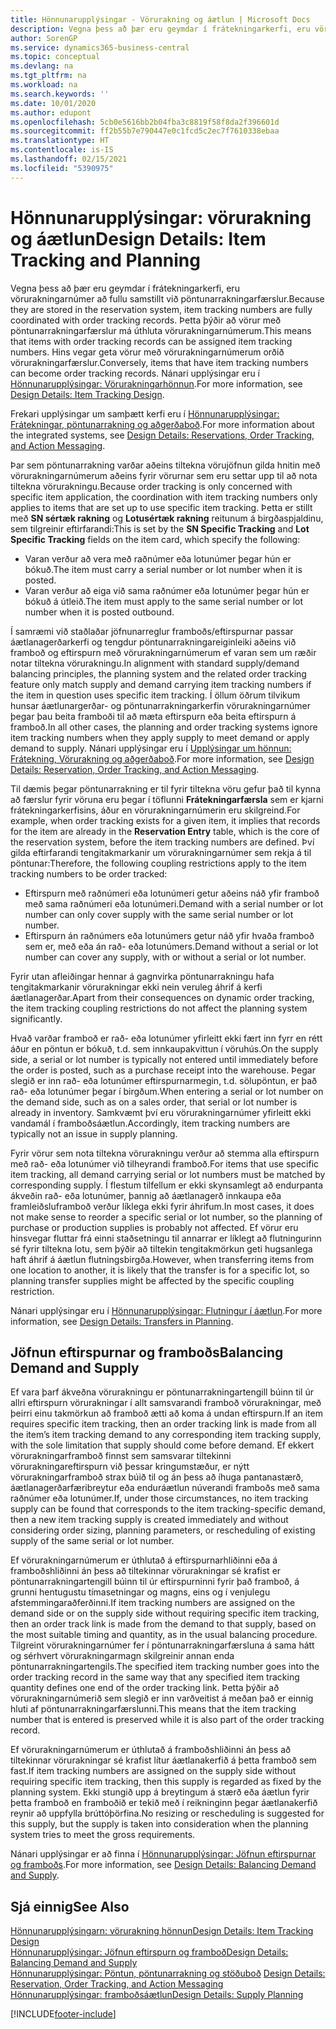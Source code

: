```yaml
---
title: Hönnunarupplýsingar - Vörurakning og áætlun | Microsoft Docs
description: Vegna þess að þær eru geymdar í frátekningarkerfi, eru vörurakningarnúmer að fullu samstillt við pöntunarrakningarfærslur.
author: SorenGP
ms.service: dynamics365-business-central
ms.topic: conceptual
ms.devlang: na
ms.tgt_pltfrm: na
ms.workload: na
ms.search.keywords: ''
ms.date: 10/01/2020
ms.author: edupont
ms.openlocfilehash: 5cb0e5616bb2b04fba3c8819f58f8da2f396601d
ms.sourcegitcommit: ff2b55b7e790447e0c1fcd5c2ec7f7610338ebaa
ms.translationtype: HT
ms.contentlocale: is-IS
ms.lasthandoff: 02/15/2021
ms.locfileid: "5390975"
---
```

# <a name="design-details-item-tracking-and-planning"></a><span data-ttu-id="7b912-103">Hönnunarupplýsingar: vörurakning og áætlun</span><span class="sxs-lookup"><span data-stu-id="7b912-103">Design Details: Item Tracking and Planning</span></span>
<span data-ttu-id="7b912-104">Vegna þess að þær eru geymdar í frátekningarkerfi, eru vörurakningarnúmer að fullu samstillt við pöntunarrakningarfærslur.</span><span class="sxs-lookup"><span data-stu-id="7b912-104">Because they are stored in the reservation system, item tracking numbers are fully coordinated with order tracking records.</span></span> <span data-ttu-id="7b912-105">Þetta þýðir að vörur með pöntunarrakningarfærslur má úthluta vörurakningarnúmerum.</span><span class="sxs-lookup"><span data-stu-id="7b912-105">This means that items with order tracking records can be assigned item tracking numbers.</span></span> <span data-ttu-id="7b912-106">Hins vegar geta vörur með vörurakningarnúmerum orðið vörurakningarfærslur.</span><span class="sxs-lookup"><span data-stu-id="7b912-106">Conversely, items that have item tracking numbers can become order tracking records.</span></span> <span data-ttu-id="7b912-107">Nánari upplýsingar eru í [Hönnunarupplýsingar: Vörurakningarhönnun](design-details-item-tracking-design.md).</span><span class="sxs-lookup"><span data-stu-id="7b912-107">For more information, see [Design Details: Item Tracking Design](design-details-item-tracking-design.md).</span></span>

<span data-ttu-id="7b912-108">Frekari upplýsingar um samþætt kerfi eru í [Hönnunarupplýsingar: Frátekningar, pöntunarrakning og aðgerðaboð](design-details-reservation-order-tracking-and-action-messaging.md).</span><span class="sxs-lookup"><span data-stu-id="7b912-108">For more information about the integrated systems, see [Design Details: Reservations, Order Tracking, and Action Messaging](design-details-reservation-order-tracking-and-action-messaging.md).</span></span>

<span data-ttu-id="7b912-109">Þar sem pöntunarrakning varðar aðeins tiltekna vörujöfnun gilda hnitin með vörurakningarnúmerum aðeins fyrir vörurnar sem eru settar upp til að nota tiltekna vörurakningu.</span><span class="sxs-lookup"><span data-stu-id="7b912-109">Because order tracking is only concerned with specific item application, the coordination with item tracking numbers only applies to items that are set up to use specific item tracking.</span></span> <span data-ttu-id="7b912-110">Þetta er stillt með **SN sértæk rakning** og **Lotusértæk rakning** reitunum á birgðaspjaldinu, sem tilgreinir eftirfarandi:</span><span class="sxs-lookup"><span data-stu-id="7b912-110">This is set by the **SN Specific Tracking** and **Lot Specific Tracking** fields on the item card, which specify the following:</span></span>

- <span data-ttu-id="7b912-111">Varan verður að vera með raðnúmer eða lotunúmer þegar hún er bókuð.</span><span class="sxs-lookup"><span data-stu-id="7b912-111">The item must carry a serial number or lot number when it is posted.</span></span>
- <span data-ttu-id="7b912-112">Varan verður að eiga við sama raðnúmer eða lotunúmer þegar hún er bókuð á útleið.</span><span class="sxs-lookup"><span data-stu-id="7b912-112">The item must apply to the same serial number or lot number when it is posted outbound.</span></span>

<span data-ttu-id="7b912-113">Í samræmi við staðlaðar jöfnunarreglur framboðs/eftirspurnar passar áætlanagerðarkerfi og tengdur pöntunarrakningareiginleiki aðeins við framboð og eftirspurn með vörurakningarnúmerum ef varan sem um ræðir notar tiltekna vörurakningu.</span><span class="sxs-lookup"><span data-stu-id="7b912-113">In alignment with standard supply/demand balancing principles, the planning system and the related order tracking feature only match supply and demand carrying item tracking numbers if the item in question uses specific item tracking.</span></span> <span data-ttu-id="7b912-114">Í öllum öðrum tilvikum hunsar áætlunargerðar- og pöntunarrakningarkerfin vörurakningarnúmer þegar þau beita framboði til að mæta eftirspurn eða beita eftirspurn á framboð.</span><span class="sxs-lookup"><span data-stu-id="7b912-114">In all other cases, the planning and order tracking systems ignore item tracking numbers when they apply supply to meet demand or apply demand to supply.</span></span> <span data-ttu-id="7b912-115">Nánari upplýsingar eru í [Upplýsingar um hönnun: Frátekning, Vörurakning og aðgerðaboð](design-details-reservation-order-tracking-and-action-messaging.md).</span><span class="sxs-lookup"><span data-stu-id="7b912-115">For more information, see [Design Details: Reservation, Order Tracking, and Action Messaging](design-details-reservation-order-tracking-and-action-messaging.md).</span></span>

<span data-ttu-id="7b912-116">Til dæmis þegar pöntunarrakning er til fyrir tiltekna vöru gefur það til kynna að færslur fyrir vöruna eru þegar í töflunni **Frátekningarfærsla** sem er kjarni frátekningarkerfisins, áður en vörurakningarnúmerin eru skilgreind.</span><span class="sxs-lookup"><span data-stu-id="7b912-116">For example, when order tracking exists for a given item, it implies that records for the item are already in the **Reservation Entry** table, which is the core of the reservation system, before the item tracking numbers are defined.</span></span> <span data-ttu-id="7b912-117">Því gilda eftirfarandi tengitakmarkanir um vörurakningarnúmer sem rekja á til pöntunar:</span><span class="sxs-lookup"><span data-stu-id="7b912-117">Therefore, the following coupling restrictions apply to the item tracking numbers to be order tracked:</span></span>

- <span data-ttu-id="7b912-118">Eftirspurn með raðnúmeri eða lotunúmeri getur aðeins náð yfir framboð með sama raðnúmeri eða lotunúmeri.</span><span class="sxs-lookup"><span data-stu-id="7b912-118">Demand with a serial number or lot number can only cover supply with the same serial number or lot number.</span></span>
- <span data-ttu-id="7b912-119">Eftirspurn án raðnúmers eða lotunúmers getur náð yfir hvaða framboð sem er, með eða án rað- eða lotunúmers.</span><span class="sxs-lookup"><span data-stu-id="7b912-119">Demand without a serial or lot number can cover any supply, with or without a serial or lot number.</span></span>

<span data-ttu-id="7b912-120">Fyrir utan afleiðingar hennar á gagnvirka pöntunarrakningu hafa tengitakmarkanir vörurakningar ekki nein veruleg áhrif á kerfi áætlanagerðar.</span><span class="sxs-lookup"><span data-stu-id="7b912-120">Apart from their consequences on dynamic order tracking, the item tracking coupling restrictions do not affect the planning system significantly.</span></span>

<span data-ttu-id="7b912-121">Hvað varðar framboð er rað- eða lotunúmer yfirleitt ekki fært inn fyrr en rétt áður en pöntun er bókuð, t.d. sem innkaupakvittun í vöruhús.</span><span class="sxs-lookup"><span data-stu-id="7b912-121">On the supply side, a serial or lot number is typically not entered until immediately before the order is posted, such as a purchase receipt into the warehouse.</span></span> <span data-ttu-id="7b912-122">Þegar slegið er inn rað- eða lotunúmer eftirspurnarmegin, t.d. sölupöntun, er það rað- eða lotunúmer þegar í birgðum.</span><span class="sxs-lookup"><span data-stu-id="7b912-122">When entering a serial or lot number on the demand side, such as on a sales order, that serial or lot number is already in inventory.</span></span> <span data-ttu-id="7b912-123">Samkvæmt því eru vörurakningarnúmer yfirleitt ekki vandamál í framboðsáætlun.</span><span class="sxs-lookup"><span data-stu-id="7b912-123">Accordingly, item tracking numbers are typically not an issue in supply planning.</span></span>

<span data-ttu-id="7b912-124">Fyrir vörur sem nota tiltekna vörurakningu verður að stemma alla eftirspurn með rað- eða lotunúmer við tilheyrandi framboð.</span><span class="sxs-lookup"><span data-stu-id="7b912-124">For items that use specific item tracking, all demand carrying serial or lot numbers must be matched by corresponding supply.</span></span> <span data-ttu-id="7b912-125">Í flestum tilfellum er ekki skynsamlegt að endurpanta ákveðin rað- eða lotunúmer, þannig að áætlanagerð innkaupa eða framleiðsluframboð verður líklega ekki fyrir áhrifum.</span><span class="sxs-lookup"><span data-stu-id="7b912-125">In most cases, it does not make sense to reorder a specific serial or lot number, so the planning of purchase or production supplies is probably not affected.</span></span> <span data-ttu-id="7b912-126">Ef vörur eru hinsvegar fluttar frá einni staðsetningu til annarrar er líklegt að flutningurinn sé fyrir tiltekna lotu, sem þýðir að tiltekin tengitakmörkun geti hugsanlega haft áhrif á áætlun flutningsbirgða.</span><span class="sxs-lookup"><span data-stu-id="7b912-126">However, when transferring items from one location to another, it is likely that the transfer is for a specific lot, so planning transfer supplies might be affected by the specific coupling restriction.</span></span>

<span data-ttu-id="7b912-127">Nánari upplýsingar eru í [Hönnunarupplýsingar: Flutningur í áætlun](design-details-transfers-in-planning.md).</span><span class="sxs-lookup"><span data-stu-id="7b912-127">For more information, see [Design Details: Transfers in Planning](design-details-transfers-in-planning.md).</span></span>

## <a name="balancing-demand-and-supply"></a><span data-ttu-id="7b912-128">Jöfnun eftirspurnar og framboðs</span><span class="sxs-lookup"><span data-stu-id="7b912-128">Balancing Demand and Supply</span></span>
<span data-ttu-id="7b912-129">Ef vara þarf ákveðna vörurakningu er pöntunarrakningartengill búinn til úr allri eftirspurn vörurakningar í allt samsvarandi framboð vörurakningar, með þeirri einu takmörkun að framboð ætti að koma á undan eftirspurn.</span><span class="sxs-lookup"><span data-stu-id="7b912-129">If an item requires specific item tracking, then an order tracking link is made from all the item’s item tracking demand to any corresponding item tracking supply, with the sole limitation that supply should come before demand.</span></span> <span data-ttu-id="7b912-130">Ef ekkert vörurakningarframboð finnst sem samsvarar tiltekinni vörurakningareftirspurn við þessar kringumstæður, er nýtt vörurakningarframboð strax búið til og án þess að íhuga pantanastærð, áætlanagerðarfæribreytur eða enduráætlun núverandi framboðs með sama raðnúmer eða lotunúmer.</span><span class="sxs-lookup"><span data-stu-id="7b912-130">If, under those circumstances, no item tracking supply can be found that corresponds to the item tracking-specific demand, then a new item tracking supply is created immediately and without considering order sizing, planning parameters, or rescheduling of existing supply of the same serial or lot number.</span></span>

<span data-ttu-id="7b912-131">Ef vörurakningarnúmerum er úthlutað á eftirspurnarhliðinni eða á framboðshliðinni án þess að tiltekinnar vörurakningar sé krafist er pöntunarrakningartengill búinn til úr eftirspurninni fyrir það framboð, á grunni hentugustu tímasetningar og magns, eins og í venjulegu afstemmingaraðferðinni.</span><span class="sxs-lookup"><span data-stu-id="7b912-131">If item tracking numbers are assigned on the demand side or on the supply side without requiring specific item tracking, then an order track link is made from the demand to that supply, based on the most suitable timing and quantity, as in the usual balancing procedure.</span></span> <span data-ttu-id="7b912-132">Tilgreint vörurakningarnúmer fer í pöntunarrakningarfærsluna á sama hátt og sérhvert vörurakningarmagn skilgreinir annan enda pöntunarrakningartengils.</span><span class="sxs-lookup"><span data-stu-id="7b912-132">The specified item tracking number goes into the order tracking record in the same way that any specified item tracking quantity defines one end of the order tracking link.</span></span> <span data-ttu-id="7b912-133">Þetta þýðir að vörurakningarnúmerið sem slegið er inn varðveitist á meðan það er einnig hluti af pöntunarrakningarfærslunni.</span><span class="sxs-lookup"><span data-stu-id="7b912-133">This means that the item tracking number that is entered is preserved while it is also part of the order tracking record.</span></span>

<span data-ttu-id="7b912-134">Ef vörurakningarnúmerum er úthlutað á framboðshliðinni án þess að tiltekinnar vörurakningar sé krafist lítur áætlanakerfið á þetta framboð sem fast.</span><span class="sxs-lookup"><span data-stu-id="7b912-134">If item tracking numbers are assigned on the supply side without requiring specific item tracking, then this supply is regarded as fixed by the planning system.</span></span> <span data-ttu-id="7b912-135">Ekki stungið upp á breytingum á stærð eða áætlun fyrir þetta framboð en framboðið er tekið með í reikninginn þegar áætlanakerfið reynir að uppfylla brúttóþörfina.</span><span class="sxs-lookup"><span data-stu-id="7b912-135">No resizing or rescheduling is suggested for this supply, but the supply is taken into consideration when the planning system tries to meet the gross requirements.</span></span>

<span data-ttu-id="7b912-136">Nánari upplýsingar er að finna í [Hönnunarupplýsingar: Jöfnun eftirspurnar og framboðs](design-details-balancing-demand-and-supply.md).</span><span class="sxs-lookup"><span data-stu-id="7b912-136">For more information, see [Design Details: Balancing Demand and Supply](design-details-balancing-demand-and-supply.md).</span></span>  

## <a name="see-also"></a><span data-ttu-id="7b912-137">Sjá einnig</span><span class="sxs-lookup"><span data-stu-id="7b912-137">See Also</span></span>  
[<span data-ttu-id="7b912-138">Hönnunarupplýsingarn: vörurakning hönnun</span><span class="sxs-lookup"><span data-stu-id="7b912-138">Design Details: Item Tracking Design</span></span>](design-details-item-tracking-design.md)  
[<span data-ttu-id="7b912-139">Hönnunarupplýsingar: Jöfnun eftirspurn og framboð</span><span class="sxs-lookup"><span data-stu-id="7b912-139">Design Details: Balancing Demand and Supply</span></span>](design-details-balancing-demand-and-supply.md)  
<span data-ttu-id="7b912-140">[Hönnunarupplýsingar: Pöntun, pöntunarrakning og stöðuboð](design-details-reservation-order-tracking-and-action-messaging.md) </span><span class="sxs-lookup"><span data-stu-id="7b912-140">[Design Details: Reservation, Order Tracking, and Action Messaging](design-details-reservation-order-tracking-and-action-messaging.md) </span></span>  
[<span data-ttu-id="7b912-141">Hönnunarupplýsingar: framboðsáætlun</span><span class="sxs-lookup"><span data-stu-id="7b912-141">Design Details: Supply Planning</span></span>](design-details-supply-planning.md)  


[!INCLUDE[footer-include](includes/footer-banner.md)]